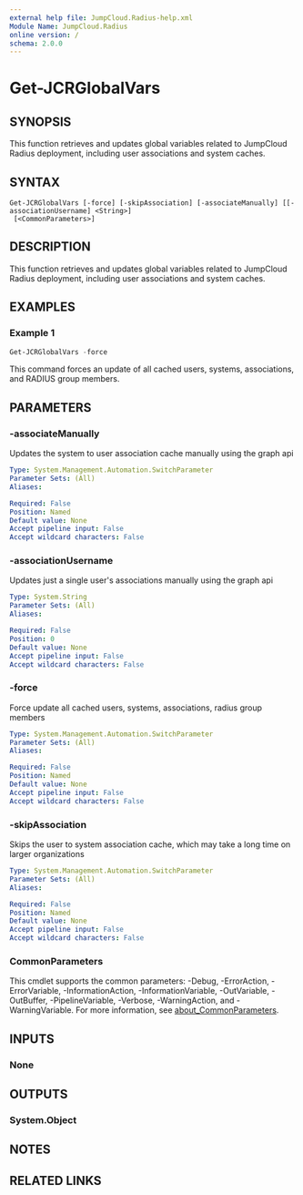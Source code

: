 ```yaml
---
external help file: JumpCloud.Radius-help.xml
Module Name: JumpCloud.Radius
online version: /
schema: 2.0.0
---
```


# Get-JCRGlobalVars

## SYNOPSIS

This function retrieves and updates global variables related to JumpCloud Radius deployment, including user associations and system caches.

## SYNTAX

```
Get-JCRGlobalVars [-force] [-skipAssociation] [-associateManually] [[-associationUsername] <String>]
 [<CommonParameters>]
```

## DESCRIPTION

This function retrieves and updates global variables related to JumpCloud Radius deployment, including user associations and system caches.

## EXAMPLES

### Example 1

```powershell
Get-JCRGlobalVars -force
```

This command forces an update of all cached users, systems, associations, and RADIUS group members.

## PARAMETERS

### -associateManually

Updates the system to user association cache manually using the graph api

```yaml
Type: System.Management.Automation.SwitchParameter
Parameter Sets: (All)
Aliases:

Required: False
Position: Named
Default value: None
Accept pipeline input: False
Accept wildcard characters: False
```

### -associationUsername

Updates just a single user's associations manually using the graph api

```yaml
Type: System.String
Parameter Sets: (All)
Aliases:

Required: False
Position: 0
Default value: None
Accept pipeline input: False
Accept wildcard characters: False
```

### -force

Force update all cached users, systems, associations, radius group members

```yaml
Type: System.Management.Automation.SwitchParameter
Parameter Sets: (All)
Aliases:

Required: False
Position: Named
Default value: None
Accept pipeline input: False
Accept wildcard characters: False
```

### -skipAssociation

Skips the user to system association cache, which may take a long time on larger organizations

```yaml
Type: System.Management.Automation.SwitchParameter
Parameter Sets: (All)
Aliases:

Required: False
Position: Named
Default value: None
Accept pipeline input: False
Accept wildcard characters: False
```

### CommonParameters

This cmdlet supports the common parameters: -Debug, -ErrorAction, -ErrorVariable, -InformationAction, -InformationVariable, -OutVariable, -OutBuffer, -PipelineVariable, -Verbose, -WarningAction, and -WarningVariable. For more information, see [about_CommonParameters](http://go.microsoft.com/fwlink/?LinkID=113216).

## INPUTS

### None

## OUTPUTS

### System.Object

## NOTES

## RELATED LINKS
